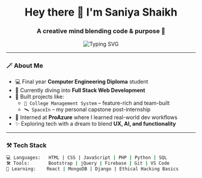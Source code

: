 <h1 align="center">Hey there 👋 I'm Saniya Shaikh</h1>
<h3 align="center">A creative mind blending code & purpose 💫</h3>

<p align="center">
  <img src="https://readme-typing-svg.demolab.com?font=Fira+Code&duration=3000&pause=1000&center=true&width=435&lines=Passionate+Learner;Web+Developer+in+progress;Final+Year+Diploma+Student;Always+building+something+cool!" alt="Typing SVG" />
</p>

---

### 🪄 About Me
- 💻 Final year **Computer Engineering Diploma** student  
- 🌱 Currently diving into **Full Stack Web Development**
- 🚀 Built projects like:  
  - `📌 College Management System` – feature-rich and team-built  
  - `🛰 SpaceIn` – my personal capstone post-internship  
- 💼 Interned at **ProAzure** where I learned real-world dev workflows
- ✨ Exploring tech with a dream to blend **UX, AI, and functionality**

---

### ⚒️ Tech Stack
```bash
💻 Languages:   HTML | CSS | JavaScript | PHP | Python | SQL  
🛠 Tools:       Bootstrap | jQuery | Firebase | Git | VS Code  
🧠 Learning:    React | MongoDB | Django | Ethical Hacking Basics  

